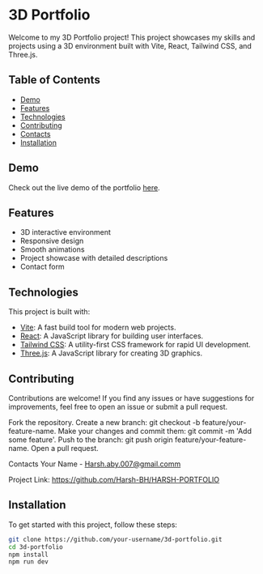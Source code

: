 # 3D Portfolio

Welcome to my 3D Portfolio project! This project showcases my skills and projects using a 3D environment built with Vite, React, Tailwind CSS, and Three.js.

## Table of Contents
- [Demo](#demo)
- [Features](#features)
- [Technologies](#technologies)
- [Contributing](#contributing)
- [Contacts](#contacts)
- [Installation](#installation)




## Demo

Check out the live demo of the portfolio [here](https://your-portfolio-demo-link.com).

## Features
- 3D interactive environment
- Responsive design
- Smooth animations
- Project showcase with detailed descriptions
- Contact form

## Technologies
This project is built with:
- [Vite](https://vitejs.dev/): A fast build tool for modern web projects.
- [React](https://reactjs.org/): A JavaScript library for building user interfaces.
- [Tailwind CSS](https://tailwindcss.com/): A utility-first CSS framework for rapid UI development.
- [Three.js](https://threejs.org/): A JavaScript library for creating 3D graphics.

## Contributing
Contributions are welcome! If you find any issues or have suggestions for improvements, feel free to open an issue or submit a pull request.

Fork the repository.
Create a new branch: git checkout -b feature/your-feature-name.
Make your changes and commit them: git commit -m 'Add some feature'.
Push to the branch: git push origin feature/your-feature-name.
Open a pull request.

Contacts
Your Name - Harsh.aby.007@gmail.comm

Project Link: https://github.com/Harsh-BH/HARSH-PORTFOLIO

## Installation
To get started with this project, follow these steps:


   ```sh
   git clone https://github.com/your-username/3d-portfolio.git
   cd 3d-portfolio
   npm install
   npm run dev
